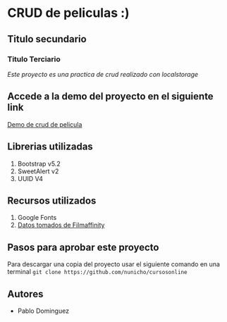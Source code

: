 # CRUD de peliculas :)

## Titulo secundario

### Titulo Terciario
*Este proyecto es una practica de crud realizado con localstorage*

## Accede a la demo del proyecto en el siguiente link 

[Demo de crud de pelicula](https://www.afip.gob.ar/landing/default.asp)

## Librerias utilizadas 
 1. Bootstrap v5.2
 1. SweetAlert v2
 1. UUID V4
 
## Recursos utilizados

1. Google Fonts
1. [Datos tomados de Filmaffinity](https://www.filmaffinity.com/)

## Pasos para aprobar este proyecto

Para descargar una copia del proyecto usar el siguiente comando en una terminal 
`git clone https://github.com/nunicho/cursosonline`

## Autores

- Pablo Dominguez

